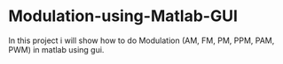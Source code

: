 # Modulation-using-Matlab-GUI
In this project i will show how to do Modulation (AM, FM, PM, PPM, PAM, PWM) in matlab using gui.
